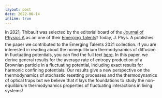 ```yaml
---
layout: post
date: 2022-06-14
inline: true
---
```


In 2021, Thibault was selected by the editorial board of the <a href="https://iopscience.iop.org/journal/1751-8121">Journal of Physics A</a> as an one of their <a href="https://iopscience.iop.org/journal/1751-8121/page/emerging-talents-2021">Emerging Talents</a>:exclamation: Today, J. Phys. A publishes the paper we contributed to the Emerging Talents 2021 collection. If you are interested in reading about the nonequilibrium thermodynamics of diffusion in fluctuating potentials, you can find the full text <a href="https://iopscience.iop.org/article/10.1088/1751-8121/ac726b">here</a>. In this paper, we derive general results for the average rate of entropy production of a Brownian particle in a fluctuating potential, including exact results for harmonic confining potentials. Our results give a new perspective on the thermodynamics of stochastic resetting processes and the thermodynamics of optical traps but we believe that it lays the foundations to study the non-equilibirum thermodynamics properties of fluctuating interactions in living systems!